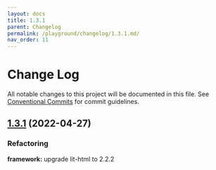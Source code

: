 ```yaml
---
layout: docs
title: 1.3.1
parent: Changelog
permalink: /playground/changelog/1.3.1.md/
nav_order: 11
---
```


# Change Log

All notable changes to this project will be documented in this file.
See [Conventional Commits](https://conventionalcommits.org) for commit guidelines.

## [1.3.1](https://github.com/SAP/ui5-webcomponents/compare/v1.3.0...v1.3.1) (2022-04-27)

### Refactoring
**framework:** upgrade lit-html to 2.2.2